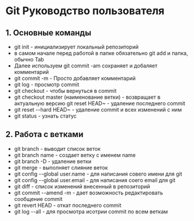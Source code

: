 # Git Руководство пользователя
## 1. Основные команды
* git init - инициализирует локальный репозиторий
* в самом начале перед работой в папке обязательно git add и папка, обычно Tab
* Далее используем git commit -am сохраняет и добаляет комментарий 
* git commit -m - Просто добавляет комментарий
* git log - просмотр commit
* git checkout - чтобы вернуться в commit
* git checkout master (наименование ветки) - возвращает в актуальную версию
 git reset HEAD~ - удаление последнего commit
 *  git reset --hard HEAD~ - удаление commit и всех изменений с ним
 * git status - узнать статус
 ## 2. Работа с ветками
 * git branch - выводит список веток
 * git branch name - создает ветку с именем name
 * git branch -D - удаление ветки
 * git merge - выполняет слияние веток
 * git config --global user.name - для написания совего имени для git
 * git config --global user.email - для написания соего email для git
 * git diff - список изменений внесенный в репозиторий
 * git commit --amend -m - дает возможность редактировать сообщение commit
 * git revert HEAD - откат последнего commit
 * git log --all - для просмотра исотрии commit по всем веткам